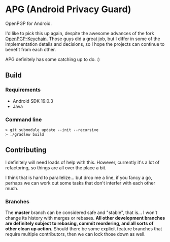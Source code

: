 APG (Android Privacy Guard)
===========================

OpenPGP for Android.

I'd like to pick this up again, despite the awesome advances of the fork [OpenPGP-Keychain](https://github.com/openpgp-keychain/openpgp-keychain/). Those guys did a great job, but I differ in some of the implementation details and decisions, so I hope the projects can continue to benefit from each other.

APG definitely has some catching up to do. :)

## Build

### Requirements

* Android SDK 19.0.3
* Java

### Command line
```
> git submodule update --init --recursive
> ./gradlew build
```

## Contributing
I definitely will need loads of help with this. However, currently it's a lot of refactoring, so things are all over the place a bit.

I think that is hard to parallelize... but drop me a line, if you fancy a go, perhaps we can work out some tasks that don't interfer with each other much.

### Branches
The **master** branch can be considered safe and "stable", that is... I won't change its history with merges or rebases.
**All other development branches are definitely subject to rebasing, commit reordering, and all sorts of other clean up action.**
Should there be some explicit feature branches that require multiple contributors, then we can lock those down as well.

